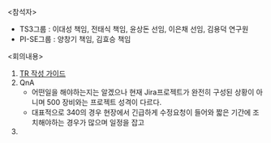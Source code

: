 <참석자>
- TS3그룹 : 이대성 책임, 전태식 책임, 윤상돈 선임, 이은채 선임, 김용덕 연구원
- PI-SE그룹 : 양창기 책임, 김효승 책임

<회의내용>
1. [TR 작성 가이드](https://do-intekplus.atlassian.net/wiki/x/NADCJw?atlOrigin=eyJpIjoiOTNjMjZhN2YyOGZhNDQ1NjhiNDkwMjMzZDcwODExY2MiLCJwIjoiYyJ9)
2. QnA
	- 어떤일을 해야하는지는 알겠으나 현재 Jira프로젝트가 완전히 구성된 상황이 아니며 500 장비와는 프로젝트 성격이 다르다.
	- 대표적으로 340의 경우 현장에서 긴급하게 수정요청이 들어와 짧은 기간에 조치해야하는 경우가 많으며 일정을 잡고 
3. 